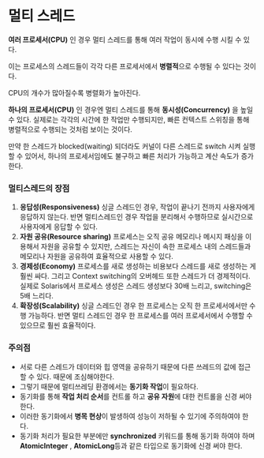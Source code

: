 # 멀티 스레드

**여러 프로세서(CPU)** 인 경우 멀티 스레드를 통해 여러 작업이 동시에 수행 시킬 수 있다.

이는 프로세스의 스레드들이 각각 다른 프로세서에서 **병렬적**으로 수행될 수 있다는 것이다. 

CPU의 개수가 많아질수록 병렬화가 높아진다.

**하나의 프로세서(CPU)** 인 경우엔 멀티 스레드를 통해 **동시성(Concurrency)** 을 높일 수 있다. 실제로는 각각의 시간에 한 작업만 수행되지만, 빠른 컨텍스트 스위칭을 통해 병렬적으로 수행되는 것처럼 보이는 것이다. 

만약 한 스레드가 blocked(waiting) 되더라도 커널이 다른 스레드로 switch 시켜 실행할 수 있어서, 하나의 프로세서임에도 불구하고 빠른 처리가 가능하고 계산 속도가 증가한다.

### 멀티스레드의 장점

1. **응답성(Responsiveness)**
싱글 스레드인 경우, 작업이 끝나기 전까지 사용자에게 응답하지 않는다. 반면 멀티스레드인 경우 작업을 분리해서 수행하므로 실시간으로 사용자에게 응답할 수 있다.
2. **자원 공유(Resource sharing)**
프로세스는 오직 공유 메모리나 메시지 패싱을 이용해서 자원을 공유할 수 있지만, 스레드는 자신이 속한 프로세스 내의 스레드들과 메모리나 자원을 공유하여 효율적으로 사용할 수 있다.
3. **경제성(Economy)**
프로세스를 새로 생성하는 비용보다 스레드를 새로 생성하는 게 훨씬 싸다. 그리고 Context switching의 오버헤드 또한 스레드가 더 경제적이다. 실제로 Solaris에서 프로세스 생성은 스레드 생성보다 30배 느리고, switching은 5배 느리다.
4. **확장성(Scalability)**
싱글 스레드인 경우 한 프로세스는 오직 한 프로세서에서만 수행 가능하다. 반면 멀티 스레드인 경우 한 프로세스를 여러 프로세서에서 수행할 수 있으므로 훨씬 효율적이다.

### 주의점

- 서로 다른 스레드가 데이터와 힙 영역을 공유하기 때문에 다른 쓰레드의 값에 접근할 수 있다. 때문에 조심해야한다.
- 그렇기 때문에 멀티쓰레딩 환경에서는 **동기화 작업**이 필요하다.
- 동기화를 통해 **작업 처리 순서**를 컨트롤 하고 **공유 자원**에 대한 컨트롤을 신경 써야 한다.
- 이러한 동기화에서 **병목 현상**이 발생하여 성능이 저하될 수 있기에 주의하여야 한다.
- 동기화 처리가 필요한 부분에만 **synchronized** 키워드를 통해 동기화 하여야 하며 **AtomicInteger** , **AtomicLong**등과 같은 타입으로 동기화에 신경 써야 한다.
